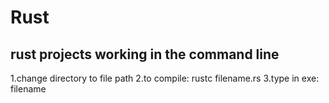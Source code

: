 # Rust
rust projects
working in the command line
---------------------------
1.change directory to file path 
2.to compile: rustc filename.rs
3.type in exe: filename

